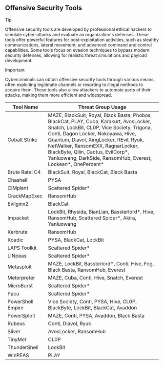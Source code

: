 ## Offensive Security Tools

> [!TIP]
> Offensive security tools are developed by professional ethical hackers to simulate cyber-attacks and evaluate an organization's defenses. These tools offer powerful features for post-exploitation activities, such as stealthy communications, lateral movement, and advanced command and control capabilities. Some tools focus on evasion techniques to bypass modern security defenses, allowing for realistic threat simulations and payload development. 

> [!IMPORTANT]
> Cybercriminals can obtain offensive security tools through various means, often exploiting legitimate channels or resorting to illegal methods to acquire them. These tools also allow attackers to automate parts of their attacks, making them more efficient and widespread.

| Tool Name | Threat Group Usage |
|---|---|
| Cobalt Strike | MAZE, BlackSuit, Royal, Black Basta, Phobos, BlackCat, PLAY, Cuba, Karakurt, AvosLocker, Snatch, LockBit, CL0P, Vice Society, Trigona, Conti, Dagon Locker, Nokoyawa, Hive, Quantum, Diavol, XingLocker, REvil, Ryuk, NetWalker, RansomEXX, RagnarLocker, BlackByte, Qilin, Cactus, EvilCorp*, Yanluowang, DarkSide, RansomHub, Everest, Lockean*, OnePercent* |
| Brute Ratel C4 | BlackSuit, Royal, BlackCat, Black Basta |
| Chashell | PYSA |
| CIMplant | Scattered Spider* |
| CrackMapExec | RansomHub |
| Evilginx2 | BlackCat |
| Impacket | LockBit, Rhysida, BianLian, Bassterlord*, Hive, RansomHub, Scattered Spider*, Akira, Yanluowang |
| Kerbrute | RansomHub |
| Koadic | PYSA, BlackCat, LockBit |
| LAPS Toolkit | Scattered Spider* |
| LINpeas | Scattered Spider* |
| Metasploit | MAZE, LockBit, Bassterlord*, Conti, Hive, Fog, Black Basta, RansomHub, Everest |
| Meterpreter | MAZE, Cuba, Conti, Hive, Snatch, Everest |
| MicroBurst | Scattered Spider* |
| Pacu | Scattered Spider* |
| PowerShell Empire | Vice Society, Conti, PYSA, Hive, CL0P, BlackByte, LockBit, BlackCat, Avaddon |
| PowerSploit | MAZE, Conti, PYSA, Avaddon, Black Basta |
| Rubeus | Conti, Diavol, Ryuk |
| Sliver | AvosLocker, RansomHub |
| TinyMet | CL0P |
| ThunderShell | LockBit |
| WinPEAS | PLAY |

